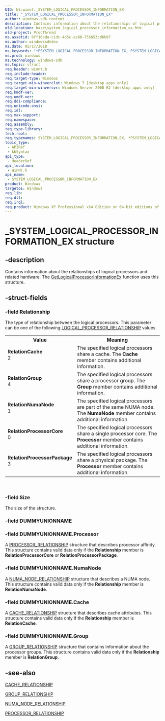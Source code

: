 ```yaml
---
UID: NS:winnt._SYSTEM_LOGICAL_PROCESSOR_INFORMATION_EX
title: "_SYSTEM_LOGICAL_PROCESSOR_INFORMATION_EX"
author: windows-sdk-content
description: Contains information about the relationships of logical processors and related hardware. The GetLogicalProcessorInformationEx function uses this structure.
old-location: base\system_logical_processor_information_ex.htm
old-project: ProcThread
ms.assetid: 6ff16cda-c1dc-4d5c-ac60-756653cd6b07
ms.author: windowssdkdev
ms.date: 05/17/2018
ms.keywords: "*PSYSTEM_LOGICAL_PROCESSOR_INFORMATION_EX, PSYSTEM_LOGICAL_PROCESSOR_INFORMATION_EX, PSYSTEM_LOGICAL_PROCESSOR_INFORMATION_EX structure pointer, RelationCache, RelationGroup, RelationNumaNode, RelationProcessorCore, RelationProcessorPackage, SYSTEM_LOGICAL_PROCESSOR_INFORMATION_EX, SYSTEM_LOGICAL_PROCESSOR_INFORMATION_EX structure, _SYSTEM_LOGICAL_PROCESSOR_INFORMATION_EX, base.system_logical_processor_information_ex, winnt/PSYSTEM_LOGICAL_PROCESSOR_INFORMATION_EX, winnt/SYSTEM_LOGICAL_PROCESSOR_INFORMATION_EX"
ms.prod: windows
ms.technology: windows-sdk
ms.topic: struct
req.header: winnt.h
req.include-header: 
req.target-type: Windows
req.target-min-winverclnt: Windows 7 [desktop apps only]
req.target-min-winversvr: Windows Server 2008 R2 [desktop apps only]
req.kmdf-ver: 
req.umdf-ver: 
req.ddi-compliance: 
req.unicode-ansi: 
req.idl: 
req.max-support: 
req.namespace: 
req.assembly: 
req.type-library: 
tech.root: 
req.typenames: SYSTEM_LOGICAL_PROCESSOR_INFORMATION_EX, *PSYSTEM_LOGICAL_PROCESSOR_INFORMATION_EX
topic_type:
 - APIRef
 - kbSyntax
api_type:
 - HeaderDef
api_location:
 - WinNT.h
api_name:
 - SYSTEM_LOGICAL_PROCESSOR_INFORMATION_EX
product: Windows
targetos: Windows
req.lib: 
req.dll: 
req.irql: 
req.product: Windows XP Professional x64 Edition or 64-bit editions of     Windows Server 2003
---
```


# _SYSTEM_LOGICAL_PROCESSOR_INFORMATION_EX structure


## -description


Contains information about the relationships of logical processors and related hardware. The <a href="https://msdn.microsoft.com/dfc4f444-4651-4a02-b8f6-f30d9278eae2">GetLogicalProcessorInformationEx</a> function uses this structure.


## -struct-fields




### -field Relationship

The type of relationship between the logical processors. This parameter can be one of the following <a href="https://msdn.microsoft.com/2ada52f0-70ec-4146-9ef7-9af3b08996f9">LOGICAL_PROCESSOR_RELATIONSHIP</a> values.

<table>
<tr>
<th>Value</th>
<th>Meaning</th>
</tr>
<tr>
<td width="40%"><a id="RelationCache"></a><a id="relationcache"></a><a id="RELATIONCACHE"></a><dl>
<dt><b>RelationCache</b></dt>
<dt>2</dt>
</dl>
</td>
<td width="60%">
The specified logical processors  share a cache. The <b>Cache</b> member contains additional information.

</td>
</tr>
<tr>
<td width="40%"><a id="RelationGroup"></a><a id="relationgroup"></a><a id="RELATIONGROUP"></a><dl>
<dt><b>RelationGroup</b></dt>
<dt>4</dt>
</dl>
</td>
<td width="60%">
The specified logical processors share a processor group. The <b>Group</b> member contains additional information.

</td>
</tr>
<tr>
<td width="40%"><a id="RelationNumaNode"></a><a id="relationnumanode"></a><a id="RELATIONNUMANODE"></a><dl>
<dt><b>RelationNumaNode</b></dt>
<dt>1</dt>
</dl>
</td>
<td width="60%">
The specified logical processors  are part of the same NUMA node. The <b>NumaNode</b> member  contains additional information.

</td>
</tr>
<tr>
<td width="40%"><a id="RelationProcessorCore"></a><a id="relationprocessorcore"></a><a id="RELATIONPROCESSORCORE"></a><dl>
<dt><b>RelationProcessorCore</b></dt>
<dt>0</dt>
</dl>
</td>
<td width="60%">
The specified logical processors share a single processor core. The <b>Processor</b> member contains additional information.

</td>
</tr>
<tr>
<td width="40%"><a id="RelationProcessorPackage"></a><a id="relationprocessorpackage"></a><a id="RELATIONPROCESSORPACKAGE"></a><dl>
<dt><b>RelationProcessorPackage</b></dt>
<dt>3</dt>
</dl>
</td>
<td width="60%">
The specified logical processors share a physical package. The <b>Processor</b> member contains additional information.

</td>
</tr>
</table>
 


### -field Size

The size of the structure.


### -field DUMMYUNIONNAME

 


### -field DUMMYUNIONNAME.Processor

A <a href="https://msdn.microsoft.com/1efda80d-cf5b-4312-801a-ea3585b152ac">PROCESSOR_RELATIONSHIP</a> structure that describes processor affinity. This structure contains valid data only if the <b>Relationship</b> member is <b>RelationProcessorCore</b> or <b>RelationProcessorPackage</b>.


### -field DUMMYUNIONNAME.NumaNode

A <a href="https://msdn.microsoft.com/a4e4c994-c4af-4b4f-8684-6037bcba35a9">NUMA_NODE_RELATIONSHIP</a> structure that describes a NUMA node. This structure contains valid data only if the <b>Relationship</b> member is <b>RelationNumaNode</b>.


### -field DUMMYUNIONNAME.Cache

A <a href="https://msdn.microsoft.com/f8fe521b-02d6-4c58-8ef8-653280add111">CACHE_RELATIONSHIP</a> structure that describes cache attributes. This structure contains valid data only if the <b>Relationship</b> member is <b>RelationCache</b>.


### -field DUMMYUNIONNAME.Group

A <a href="https://msdn.microsoft.com/3529ddef-04c5-4573-877d-c225da684e38">GROUP_RELATIONSHIP</a> structure that contains information about the processor groups. This structure contains valid data only if the <b>Relationship</b> member is <b>RelationGroup</b>.


## -see-also




<a href="https://msdn.microsoft.com/f8fe521b-02d6-4c58-8ef8-653280add111">CACHE_RELATIONSHIP</a>



<a href="https://msdn.microsoft.com/3529ddef-04c5-4573-877d-c225da684e38">GROUP_RELATIONSHIP</a>



<a href="https://msdn.microsoft.com/a4e4c994-c4af-4b4f-8684-6037bcba35a9">NUMA_NODE_RELATIONSHIP</a>



<a href="https://msdn.microsoft.com/1efda80d-cf5b-4312-801a-ea3585b152ac">PROCESSOR_RELATIONSHIP</a>
 

 

